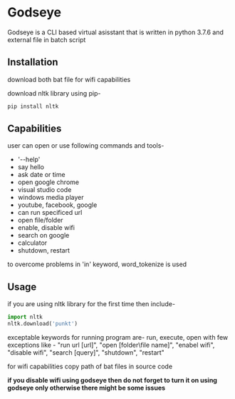 # Godseye
Godseye is a CLI based virtual asisstant that is written in python 3.7.6 and external file in batch script
## Installation

download both bat file for wifi capabilities

download nltk library using pip-
```bash
pip install nltk
```
## Capabilities
user can open or use following commands and tools-
 - '--help'
 - say hello
 - ask date or time
 - open google chrome
 - visual studio code
 - windows media player
 - youtube, facebook, google
 - can run specificed url
 - open file/folder 
 - enable, disable wifi
 - search on google
 - calculator
 - shutdown, restart

to overcome problems in 'in' keyword, word_tokenize is used
## Usage
if you are using nltk library for the first time then include- 
```python
import nltk
nltk.download('punkt')
```

exceptable keywords for running program are- run, execute, open with few exceptions like - "run url [url]", "open [folder\file name]", "enabel wifi", "disable wifi", "search [query]", "shutdown", "restart"

for wifi capabilities copy path of bat files in source code

**if you disable wifi using godseye then do not forget to turn it on using godseye only otherwise there might be some issues**
